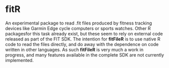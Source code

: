 # fitR

An experimental package to read .fit files produced by fitness tracking devices 
like Garmin Edge cycle computers or sports watches.  Other R packagesfor this task already exist,
but these seem to rely on external code released as part of the FIT SDK.  The intention
for **fitFileR** is to use native R code to read the files directly, and do away with
the dependence on code written in other languages. As such **fitFileR** is very much a work
in progress, and many features available in the complete SDK are not currently implemented.
